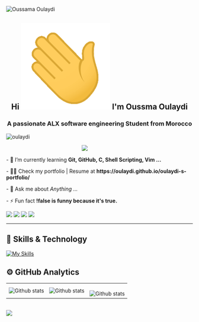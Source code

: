 ![Oussama Oulaydi](https://github.com/oulaydi/oulaydi/assets/130802700/900af5d1-600c-4bd4-893c-33930ee27fc9)

<p align="center">
  <h2 align="center">Hi <img src="wave.gif"> I'm Oussma Oulaydi</h1>
</p>

<p align="center">
  <h3 align="center">A passionate ALX software engineering Student from Morocco</h3>
</p>

<p align="left"> <img src="https://komarev.com/ghpvc/?username=oulaydi&label=Profile%20views&color=0e75b6&style=flat" alt="oulaydi" /> </p>

<img align="right" width="300" src="https://i2.wp.com/allhtaccess.info/wp-content/uploads/2018/03/programming.gif?fit=1281%2C716&ssl=1" />

<br>

<p align="left"> 
  - 🌱 I’m currently learning <b>Git, GitHub, C, Shell Scripting, Vim ...</b>
</p>

<p align="left">
    - 👨‍💻 Check my portfolio | Resume at <b>https://oulaydi.github.io/oulaydi-s-portfolio/</b>
</p>

<p align="left">
    - 💬 Ask me about <i>Anything ...</i>
</p>

<p align="left">
  - ⚡ Fun fact <b>!false is funny because it's true.</b>
</p>

<p align="left">
  <a href="mailto:oussama.oulaydi@gmail.com" target="_blank" alt="Gmail">
  <img src="https://img.shields.io/badge/-Gmail-FF0000?style=flat-square&labelColor=FF0000&logo=gmail&logoColor=white&link=LINK-DO-SEU-GMAIL" /></a>

  <a href="https://www.linkedin.com/in/oussamaoulaydi" target="_blank" alt="LinkedIn">
  <img src="https://img.shields.io/badge/-Linkedin-0e76a8?style=flat-square&logo=Linkedin&logoColor=white&link=LINK-DO-SEU-LINKEDIN" /></a>

  <a href="https://twitter.com/oulaybat_o" target="_blank" alt="Twitter">
  <img src="https://img.shields.io/badge/-Twitter-3b5998?style=flat-square&labelColor=3b5998&logo=twitter&logoColor=white&link=LINK-DO-SEU-TWITTER"/></a>

  <a href="https://wa.me/+212661857191" target="_blank" alt="WhatsApp">
  <img src="https://img.shields.io/badge/-WhatsApp-25d366?style=flat-square&labelColor=25d366&logo=whatsapp&logoColor=white&link=API-DO-SEU-WHATSAPP"/></a>
</p>

<hr>

## 🚀 Skills & Technology

[![My Skills](https://skillicons.dev/icons?i=c,python,linux,bash,git,github,php,html,css,bootstrap,mysql,vim,emacs,vscode)](https://skillicons.dev)

## ⚙️ GitHub Analytics

<table>
  <tr>
    <td>
       <img align="left" src="https://github-readme-stats.vercel.app/api/top-langs?username=oulaydi&theme=dark&hide_border=false&include_all_commits=true&count_private=true" alt="Github stats" />
      </td>
    <td>
<img align="left" src="https://github-readme-stats.vercel.app/api?username=oulaydi&theme=dark&hide_border=false&include_all_commits=true&count_private=true" alt="Github stats" />
  </td>
    <td>
<br/>
<img align="left" src="https://github-readme-streak-stats.herokuapp.com/?user=oulaydi&theme=dark&hide_border=false" alt="Github stats" />
 </td>
  </tr>
</table><br/>

<img src="https://media.giphy.com/media/WUlplcMpOCEmTGBtBW/giphy.gif" width="30">
